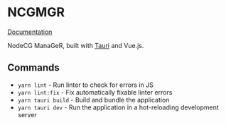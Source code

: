 # NCGMGR

[Documentation](http://ncgmgr.readthedocs.io/)

NodeCG ManaGeR, built with [Tauri](https://tauri.app/) and Vue.js.

## Commands

- `yarn lint` - Run linter to check for errors in JS
- `yarn lint:fix` - Fix automatically fixable linter errors
- `yarn tauri build` - Build and bundle the application
- `yarn tauri dev` - Run the application in a hot-reloading development server
